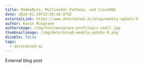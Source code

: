 ```yaml
---
title: MambaByte, Multimodal Pathway, and CrossMAE
date: 2024-01-29T15:59:48.979Z
externalLink: https://www.determined.ai/blog/weekly-update-9
author: Kevin Musgrave
authorimage: /img/kevinmusgrave-profilepic-small.jpg
thumbnailimage: /img/determined-weekly-update-9.png
disable: false
tags:
  - determined-ai
---
```

E﻿xternal blog post